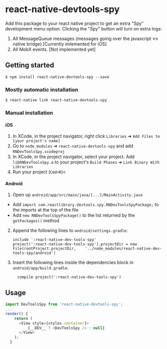 
# react-native-devtools-spy

Add this package to your react native project to get an extra "Spy" development menu option.
Clicking the "Spy" button will turn on extra logs:
1. All MessageQueue messages (messages going over the javascript <-> native bridge).[Currently imlemented for iOS]
2. All MobX events. [Not implemented yet]

## Getting started

`$ npm install react-native-devtools-spy --save`

### Mostly automatic installation

`$ react-native link react-native-devtools-spy`

### Manual installation


#### iOS

1. In XCode, in the project navigator, right click `Libraries` ➜ `Add Files to [your project's name]`
2. Go to `node_modules` ➜ `react-native-devtools-spy` and add `RNDevToolsSpy.xcodeproj`
3. In XCode, in the project navigator, select your project. Add `libRNDevToolsSpy.a` to your project's `Build Phases` ➜ `Link Binary With Libraries`
4. Run your project (`Cmd+R`)<

#### Android

1. Open up `android/app/src/main/java/[...]/MainActivity.java`
  - Add `import com.reactlibrary.devtools.spy.RNDevToolsSpyPackage;` to the imports at the top of the file
  - Add `new RNDevToolsSpyPackage()` to the list returned by the `getPackages()` method
2. Append the following lines to `android/settings.gradle`:
  	```
  	include ':react-native-dev-tools-spy'
  	project(':react-native-dev-tools-spy').projectDir = new File(rootProject.projectDir, 	'../node_modules/react-native-dev-tools-spy/android')
  	```
3. Insert the following lines inside the dependencies block in `android/app/build.gradle`:
  	```
      compile project(':react-native-dev-tools-spy')
  	```


## Usage
```javascript
import DevToolsSpy from 'react-native-devtools-spy';
...
render() {
    return (
      <View style={styles.container}>
          {__DEV__ ? <DevToolsSpy /> : null}
      </View>
    );
  }
```
  
